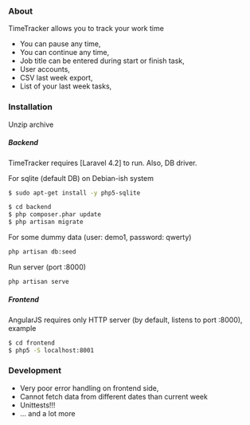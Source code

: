 ### About

TimeTracker allows you to track your work time

* You can pause any time,
* You can continue any time,
* Job title can be entered during start or finish task,
* User accounts,
* CSV last week export,
* List of your last week tasks,

### Installation
Unzip archive

##### Backend
TimeTracker requires [Laravel 4.2] to run.
Also, DB driver.

For sqlite (default DB) on Debian-ish system

```sh
$ sudo apt-get install -y php5-sqlite
```

```sh
$ cd backend
$ php composer.phar update
$ php artisan migrate
```

For some dummy data (user: demo1, password: qwerty)
```sh
php artisan db:seed
```

Run server (port :8000)
```sh
php artisan serve
```

##### Frontend
AngularJS requires only HTTP server (by default, listens to port :8000), example
```sh
$ cd frontend
$ php5 -S localhost:8001
```

### Development

* Very poor error handling on frontend side,
* Cannot fetch data from different dates than current week
* Unittests!!!
* ... and a lot more
